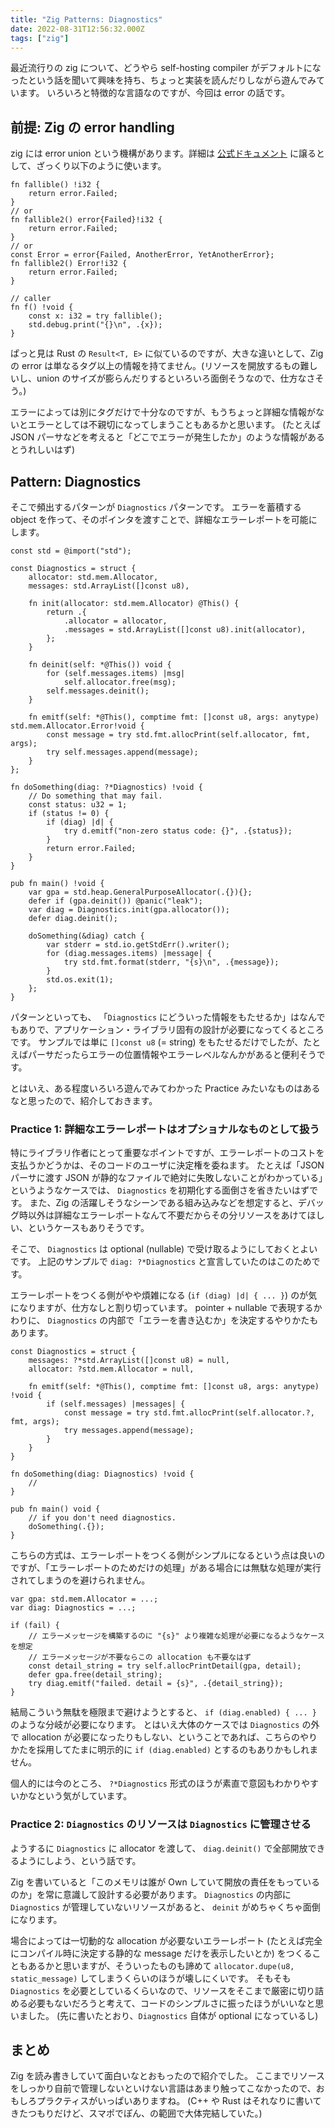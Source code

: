 ```yaml
---
title: "Zig Patterns: Diagnostics"
date: 2022-08-31T12:56:32.000Z
tags: ["zig"]
---
```


最近流行りの zig について、どうやら self-hosting compiler がデフォルトになったという話を聞いて興味を持ち、ちょっと実装を読んだりしながら遊んでみています。
いろいろと特徴的な言語なのですが、今回は error の話です。

## 前提: Zig の error handling

zig には error union という機構があります。詳細は [公式ドキュメント](https://ziglang.org/documentation/master/#Errors) に譲るとして、ざっくり以下のように使います。

```zig
fn fallible() !i32 {
    return error.Failed;
}
// or
fn fallible2() error{Failed}!i32 {
    return error.Failed;
}
// or
const Error = error{Failed, AnotherError, YetAnotherError};
fn fallible2() Error!i32 {
    return error.Failed;
}

// caller
fn f() !void {
    const x: i32 = try fallible();
    std.debug.print("{}\n", .{x});
}
```

ぱっと見は Rust の `Result<T, E>` に似ているのですが、大きな違いとして、Zig の error は単なるタグ以上の情報を持てません。(リソースを開放するもの難しいし、union のサイズが膨らんだりするといろいろ面倒そうなので、仕方なさそう。)

エラーによっては別にタグだけで十分なのですが、もうちょっと詳細な情報がないとエラーとしては不親切になってしまうこともあるかと思います。
(たとえば JSON パーサなどを考えると「どこでエラーが発生したか」のような情報があるとうれしいはず)

## Pattern: Diagnostics

そこで頻出するパターンが `Diagnostics` パターンです。
エラーを蓄積する object を作って、そのポインタを渡すことで、詳細なエラーレポートを可能にします。

```zig
const std = @import("std");

const Diagnostics = struct {
    allocator: std.mem.Allocator,
    messages: std.ArrayList([]const u8),

    fn init(allocator: std.mem.Allocator) @This() {
        return .{
            .allocator = allocator,
            .messages = std.ArrayList([]const u8).init(allocator),
        };
    }

    fn deinit(self: *@This()) void {
        for (self.messages.items) |msg|
            self.allocator.free(msg);
        self.messages.deinit();
    }

    fn emitf(self: *@This(), comptime fmt: []const u8, args: anytype) std.mem.Allocator.Error!void {
        const message = try std.fmt.allocPrint(self.allocator, fmt, args);
        try self.messages.append(message);
    }
};

fn doSomething(diag: ?*Diagnostics) !void {
    // Do something that may fail.
    const status: u32 = 1;
    if (status != 0) {
        if (diag) |d| {
            try d.emitf("non-zero status code: {}", .{status});
        }
        return error.Failed;
    }
}

pub fn main() !void {
    var gpa = std.heap.GeneralPurposeAllocator(.{}){};
    defer if (gpa.deinit()) @panic("leak");
    var diag = Diagnostics.init(gpa.allocator());
    defer diag.deinit();

    doSomething(&diag) catch {
        var stderr = std.io.getStdErr().writer();
        for (diag.messages.items) |message| {
            try std.fmt.format(stderr, "{s}\n", .{message});
        }
        std.os.exit(1);
    };
}
```

パターンといっても、 「`Diagnostics` にどういった情報をもたせるか」はなんでもありで、アプリケーション・ライブラリ固有の設計が必要になってくるところです。
サンプルでは単に `[]const u8` (= string) をもたせるだけでしたが、たとえばパーサだったらエラーの位置情報やエラーレベルなんかがあると便利そうです。

とはいえ、ある程度いろいろ遊んでみてわかった Practice みたいなものはあるなと思ったので、紹介しておきます。

### Practice 1: 詳細なエラーレポートはオプショナルなものとして扱う

特にライブラリ作者にとって重要なポイントですが、エラーレポートのコストを支払うかどうかは、そのコードのユーザに決定権を委ねます。
たとえば「JSON パーサに渡す JSON が静的なファイルで絶対に失敗しないことがわかっている」というようなケースでは、 `Diagnostics` を初期化する面倒さを省きたいはずです。
また、Zig の活躍しそうなシーンである組み込みなどを想定すると、デバッグ時以外は詳細なエラーレポートなんて不要だからその分リソースをあけてほしい、というケースもありそうです。

そこで、 `Diagnostics` は optional (nullable) で受け取るようにしておくとよいです。
上記のサンプルで `diag: ?*Diagnostics` と宣言していたのはこのためです。

エラーレポートをつくる側がやや煩雑になる (`if (diag) |d| { ... }`) のが気になりますが、仕方なしと割り切っています。
pointer + nullable で表現するかわりに、 `Diagnostics` の内部で「エラーを書き込むか」を決定するやりかたもあります。

```zig
const Diagnostics = struct {
    messages: ?*std.ArrayList([]const u8) = null,
    allocator: ?std.mem.Allocator = null,

    fn emitf(self: *@This(), comptime fmt: []const u8, args: anytype) !void {
        if (self.messages) |messages| {
            const message = try std.fmt.allocPrint(self.allocator.?, fmt, args);
            try messages.append(message);
        }
    }
}

fn doSomething(diag: Diagnostics) !void {
    //
}

pub fn main() void {
    // if you don't need diagnostics.
    doSomething(.{});
}
```

こちらの方式は、エラーレポートをつくる側がシンプルになるという点は良いのですが、「エラーレポートのためだけの処理」がある場合には無駄な処理が実行されてしまうのを避けられません。

```zig
var gpa: std.mem.Allocator = ...;
var diag: Diagnostics = ...;

if (fail) {
    // エラーメッセージを構築するのに "{s}" より複雑な処理が必要になるようなケースを想定
    // エラーメッセージが不要ならこの allocation も不要なはず
    const detail_string = try self.allocPrintDetail(gpa, detail);
    defer gpa.free(detail_string);
    try diag.emitf("failed. detail = {s}", .{detail_string});
}
```

結局こういう無駄を極限まで避けようとすると、 `if (diag.enabled) { ... }` のような分岐が必要になります。
とはいえ大体のケースでは `Diagnostics` の外で allocation が必要になったりもしない、ということであれば、こちらのやりかたを採用してたまに明示的に `if (diag.enabled)` とするのもありかもしれません。

個人的には今のところ、 `?*Diagnostics` 形式のほうが素直で意図もわかりやすいかなという気がしています。

### Practice 2: `Diagnostics` のリソースは `Diagnostics` に管理させる

ようするに `Diagnostics` に allocator を渡して、 `diag.deinit()` で全部開放できるようにしよう、という話です。

Zig を書いていると「このメモリは誰が Own していて開放の責任をもっているのか」を常に意識して設計する必要があります。
`Diagnostics` の内部に `Diagnostics` が管理していないリソースがあると、 `deinit` がめちゃくちゃ面倒になります。

場合によっては一切動的な allocation が必要ないエラーレポート (たとえば完全にコンパイル時に決定する静的な message だけを表示したいとか) をつくることもあるかと思いますが、そういったものも諦めて `allocator.dupe(u8, static_message)` してしまうくらいのほうが壊しにくいです。
そもそも `Diagnostics` を必要としているくらいなので、リソースをそこまで厳密に切り詰める必要もないだろうと考えて、コードのシンプルさに振ったほうがいいなと思いました。
(先に書いたとおり、`Diagnostics` 自体が optional になっているし)


## まとめ

Zig を読み書きしていて面白いなとおもったので紹介でした。
ここまでリソースをしっかり自前で管理しないといけない言語はあまり触ってこなかったので、おもしろプラクティスがいっぱいありますね。 (C++ や Rust はそれなりに書いてきたつもりだけど、スマポでぽん、の範囲で大体完結していた。)
